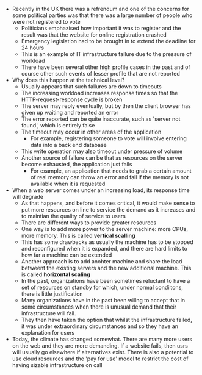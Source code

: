 - Recently in the UK there was a refrendum and one of the concerns for some political parties was that there was a large number of people who were not registered to vote
	- Politicians emphazised how important it was to register and the result was that the website for online registration crashed
	- Emergency legislation had to be brought in to extend the deadline for 24 hours
	- This is an example of IT infrastructure failure due to the pressure of workload
	- There have been several other high profile cases in the past and of course other such events of lesser profile that are not reported
- Why does this happen at the technical level?
	- Usually appears that such fallures are down to timeouts
	- The increasing workload increases response times so that the HTTP-request-response cycle is broken
	- The server may reply eventually, but by then the client browser has given up waiting and reported an error
	- The error reported can be quite inaccurate, such as 'server not found', which is entirely false
	- The timeout may occur in other areas of the application
		- For example, registering someone to vote will involve entering data into a back end database
	- This write operation may also timeout under pressure of volume
	- Another source of failure can be that as resources on the server become exhausted, the application just fails
		- For example, an application that needs to grab a certain amount of real memory can throw an error and fail if the memory is not available when it is requested
- When a web server comes under an increasing load, its response time will degrade
	- As that happens, and before it comes critical, it would make sense to put more resources on line to service the demand as it increases and to maintian the quality of service to users
	- There are different ways to provide greater resources
	- One way is to add more power to the server machine: more CPUs, more memory. This is called **vertical scalling**
	- This has some drawbacks as usually the machine has to be stopped and reconfigured when it is expanded, and there are hard limits to how far a machine can be extended
	- Another approach is to add anohter machine and share the load betweent the existing servers and the new additional machine. This is called **horizontal scaling**
	- In the past, organizations have been sometimes reluctant to have a set of resources on standby for which, under normal condiitons, there is little justification
	- Many organizations have in the past been willng to accept that in some circumstances when there is unusual demand that their infrastructure will fail.
	- They then have taken the option that whilst the infrastructure failed, it was under extraordinary circumstances and so they have an explanation for users
- Today, the climate has changed somewhat. There are many more users on the web and they are more demanding. If a website fails, then usrs will usually go elsewhere if alternatives exist. There is also a potential to use cloud resources and the 'pay for use' model to restrict the cost of having sizable infrastructure on call
  